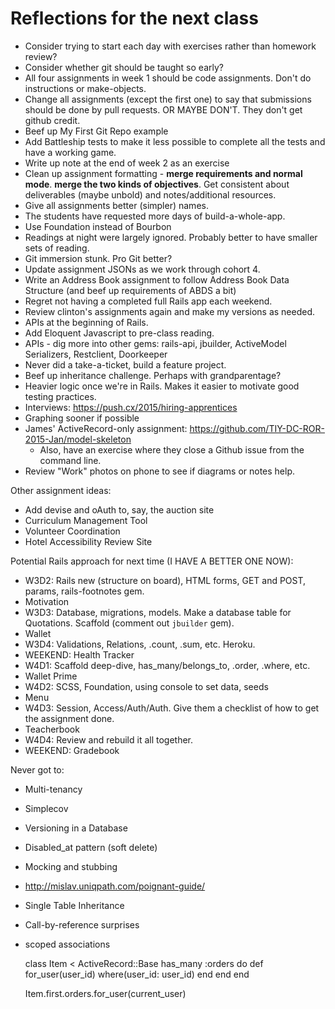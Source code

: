 # Reflections for the next class

* Consider trying to start each day with exercises rather than homework review?
* Consider whether git should be taught so early?
* All four assignments in week 1 should be code assignments.  Don't do instructions or make-objects.
* Change all assignments (except the first one) to say that submissions should be done by pull requests. OR MAYBE DON'T.  They don't get github credit.
* Beef up My First Git Repo example
* Add Battleship tests to make it less possible to complete all the tests and have a working game.
* Write up note at the end of week 2 as an exercise
* Clean up assignment formatting - **merge requirements and normal mode**.  **merge the two kinds of objectives**.  Get consistent about deliverables (maybe unbold) and notes/additional resources.
* Give all assignments better (simpler) names.
* The students have requested more days of build-a-whole-app.
* Use Foundation instead of Bourbon
* Readings at night were largely ignored.  Probably better to have smaller sets of reading.
* Git immersion stunk.  Pro Git better?
* Update assignment JSONs as we work through cohort 4.
* Write an Address Book assignment to follow Address Book Data Structure (and beef up requirements of ABDS a bit)
* Regret not having a completed full Rails app each weekend.
* Review clinton's assignments again and make my versions as needed.
* APIs at the beginning of Rails.
* Add Eloquent Javascript to pre-class reading.
* APIs - dig more into other gems: rails-api, jbuilder, ActiveModel Serializers, Restclient, Doorkeeper
* Never did a take-a-ticket, build a feature project.
* Beef up inheritance challenge.  Perhaps with grandparentage?
* Heavier logic once we're in Rails.  Makes it easier to motivate good testing practices.
* Interviews: https://push.cx/2015/hiring-apprentices
* Graphing sooner if possible
* James' ActiveRecord-only assignment: https://github.com/TIY-DC-ROR-2015-Jan/model-skeleton
  * Also, have an exercise where they close a Github issue from the command line.
* Review "Work" photos on phone to see if diagrams or notes help.

Other assignment ideas:

* Add devise and oAuth to, say, the auction site
* Curriculum Management Tool
* Volunteer Coordination
* Hotel Accessibility Review Site

Potential Rails approach for next time (I HAVE A BETTER ONE NOW):

* W3D2: Rails new (structure on board), HTML forms, GET and POST, params, rails-footnotes gem.
* Motivation
* W3D3: Database, migrations, models. Make a database table for Quotations. Scaffold (comment out `jbuilder` gem).
* Wallet
* W3D4: Validations, Relations, .count, .sum, etc.  Heroku.  
* WEEKEND: Health Tracker
* W4D1: Scaffold deep-dive, has_many/belongs_to, .order, .where, etc.
* Wallet Prime
* W4D2: SCSS, Foundation, using console to set data, seeds
* Menu
* W4D3: Session, Access/Auth/Auth.  Give them a checklist of how to get the assignment done.
* Teacherbook
* W4D4: Review and rebuild it all together.
* WEEKEND: Gradebook


Never got to:

* Multi-tenancy
* Simplecov
* Versioning in a Database
* Disabled_at pattern (soft delete)
* Mocking and stubbing
* http://mislav.uniqpath.com/poignant-guide/
* Single Table Inheritance
* Call-by-reference surprises
* scoped associations

    class Item < ActiveRecord::Base
      has_many :orders do
        def for_user(user_id)
          where(user_id: user_id)
        end
      end
    end

    Item.first.orders.for_user(current_user)
